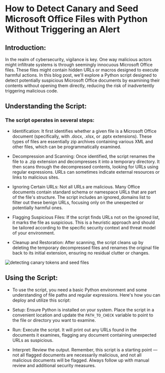 # How to Detect Canary and Seed Microsoft Office Files with Python Without Triggering an Alert

 ## Introduction: 

In the realm of cybersecurity, vigilance is key. One way malicious actors might infiltrate systems is through seemingly innocuous Microsoft Office files. These files might contain hidden URLs or macros designed to execute harmful actions. In this blog post, we'll explore a Python script designed to detect potentially suspicious Microsoft Office documents by examining their contents without opening them directly, reducing the risk of inadvertently triggering malicious code.

## Understanding the Script:

### The script operates in several steps: 

- Identification: It first identifies whether a given file is a Microsoft Office document (specifically, with .docx, .xlsx, or .pptx extensions). These types of files are essentially zip archives containing various XML and other files, which can be programmatically examined.

- Decompression and Scanning: Once identified, the script renames the file to a .zip extension and decompresses it into a temporary directory. It then scans through the decompressed contents, looking for URLs using regular expressions. URLs can sometimes indicate external resources or links to malicious sites.

- Ignoring Certain URLs: Not all URLs are malicious. Many Office documents contain standard schema or namespace URLs that are part of the file's structure. The script includes an ignored_domains list to filter out these benign URLs, focusing only on the unexpected or potentially harmful ones.

- Flagging Suspicious Files: If the script finds URLs not on the ignored list, it marks the file as suspicious. This is a heuristic approach and should be tailored according to the specific security context and threat model of your environment.

- Cleanup and Restoration: After scanning, the script cleans up by deleting the temporary decompressed files and renames the original file back to its initial extension, ensuring no residual clutter or changes.

![detecting canary tokens and seed files](https://github.com/Lupovis/DetectingCanaryTokens/assets/998733/08625785-7958-444f-aeac-ac5887e10981)

## Using the Script: 

- To use the script, you need a basic Python environment and some understanding of file paths and regular expressions. Here's how you can deploy and utilize this script:

- Setup: Ensure Python is installed on your system. Place the script in a convenient location and update the `PATH_TO_CHECK` variable to point to the file or directory you want to examine.

- Run: Execute the script. It will print out any URLs found in the documents it examines, flagging any document containing unexpected URLs as suspicious.

- Interpret: Review the output. Remember, this script is a starting point — not all flagged documents are necessarily malicious, and not all malicious documents will be flagged. Always follow up with manual review and additional security measures.
